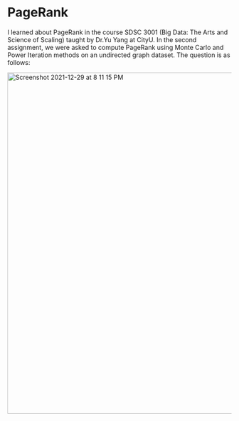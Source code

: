 # PageRank
I learned about PageRank in the course SDSC 3001 (Big Data: The Arts and Science of Scaling) taught by Dr.Yu Yang at CityU. In the second assignment, we were asked to compute PageRank using Monte Carlo and Power Iteration methods on an undirected graph dataset. The question is as follows:

<img width="765" alt="Screenshot 2021-12-29 at 8 11 15 PM" src="https://user-images.githubusercontent.com/60958440/147660851-f2484481-2338-4cbb-bdad-52a66ba63ec4.png">
